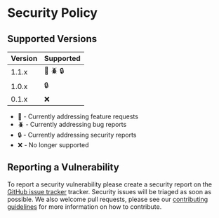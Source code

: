 # Security Policy

## Supported Versions

| Version | Supported                |
| ------- | ------------------------ |
| 1.1.x   | :rocket: :beetle: :lock: |
| 1.0.x   | :lock:                   |
| 0.1.x   | :x:                      |

- :rocket: - Currently addressing feature requests
- :beetle: - Currently addressing bug reports
- :lock:   - Currently addressing security reports
- :x:      - No longer supported

## Reporting a Vulnerability

To report a security vulnerability please create a security report on the [GitHub issue tracker][issues] tracker.
Security issues will be triaged as soon as possible. We also welcome pull requests, please see our
[contributing guidelines][contributing] for more information on how to contribute.

[issues]: https://github.com/aaronmallen/activeinteractor/issues
[contributing]: https://github.com/aaronmallen/activeinteractor/blob/main/CONTRIBUTING.md
